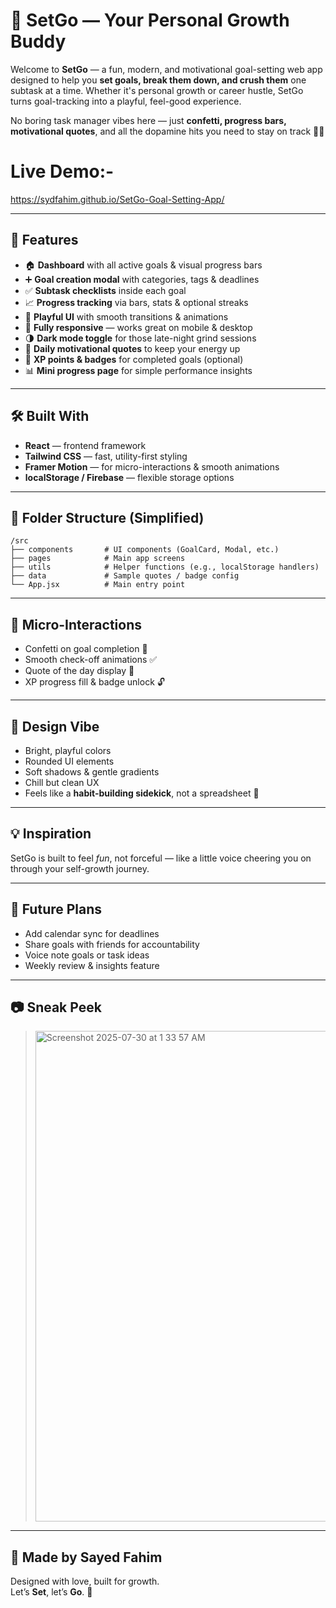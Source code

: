 # 🎯 SetGo — Your Personal Growth Buddy

Welcome to **SetGo** — a fun, modern, and motivational goal-setting web app designed to help you **set goals, break them down, and crush them** one subtask at a time. Whether it's personal growth or career hustle, SetGo turns goal-tracking into a playful, feel-good experience.

No boring task manager vibes here — just **confetti, progress bars, motivational quotes**, and all the dopamine hits you need to stay on track 💪✨

# Live Demo:-
https://sydfahim.github.io/SetGo-Goal-Setting-App/

---

## 🚀 Features

- 🏠 **Dashboard** with all active goals & visual progress bars  
- ➕ **Goal creation modal** with categories, tags & deadlines  
- ✅ **Subtask checklists** inside each goal  
- 📈 **Progress tracking** via bars, stats & optional streaks  
- 🎨 **Playful UI** with smooth transitions & animations  
- 📱 **Fully responsive** — works great on mobile & desktop  
- 🌗 **Dark mode toggle** for those late-night grind sessions  
- 💬 **Daily motivational quotes** to keep your energy up  
- 🏅 **XP points & badges** for completed goals (optional)  
- 📊 **Mini progress page** for simple performance insights  

---

## 🛠️ Built With

- **React** — frontend framework  
- **Tailwind CSS** — fast, utility-first styling  
- **Framer Motion** — for micro-interactions & smooth animations  
- **localStorage / Firebase** — flexible storage options  

---

## 📁 Folder Structure (Simplified)

```
/src
├── components       # UI components (GoalCard, Modal, etc.)
├── pages            # Main app screens
├── utils            # Helper functions (e.g., localStorage handlers)
├── data             # Sample quotes / badge config
└── App.jsx          # Main entry point
```

---

## 🎉 Micro-Interactions

- Confetti on goal completion 🎊  
- Smooth check-off animations ✅  
- Quote of the day display 🧠  
- XP progress fill & badge unlock 🔓  

---

## 🌈 Design Vibe

- Bright, playful colors  
- Rounded UI elements  
- Soft shadows & gentle gradients  
- Chill but clean UX  
- Feels like a **habit-building sidekick**, not a spreadsheet 📒

---

## 💡 Inspiration

SetGo is built to feel *fun*, not forceful — like a little voice cheering you on through your self-growth journey.

---

## 📌 Future Plans

- Add calendar sync for deadlines  
- Share goals with friends for accountability  
- Voice note goals or task ideas  
- Weekly review & insights feature  

---

## 📷 Sneak Peek

> <img width="1425" height="785" alt="Screenshot 2025-07-30 at 1 33 57 AM" src="https://github.com/user-attachments/assets/0d73d3ca-9a4c-4e24-aac7-a15405b40a46" />


---

## 🧠 Made by Sayed Fahim

Designed with love, built for growth.  
Let’s **Set**, let’s **Go**. 🚀
